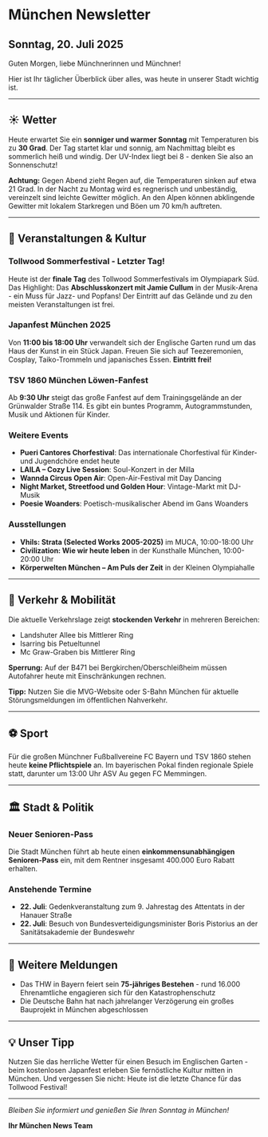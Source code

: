 # München Newsletter
## Sonntag, 20. Juli 2025

Guten Morgen, liebe Münchnerinnen und Münchner!

Hier ist Ihr täglicher Überblick über alles, was heute in unserer Stadt wichtig ist.

---

## ☀️ **Wetter**

Heute erwartet Sie ein **sonniger und warmer Sonntag** mit Temperaturen bis zu **30 Grad**. Der Tag startet klar und sonnig, am Nachmittag bleibt es sommerlich heiß und windig. Der UV-Index liegt bei 8 - denken Sie also an Sonnenschutz! 

**Achtung:** Gegen Abend zieht Regen auf, die Temperaturen sinken auf etwa 21 Grad. In der Nacht zu Montag wird es regnerisch und unbeständig, vereinzelt sind leichte Gewitter möglich. An den Alpen können abklingende Gewitter mit lokalem Starkregen und Böen um 70 km/h auftreten.

---

## 🎉 **Veranstaltungen & Kultur**

### **Tollwood Sommerfestival - Letzter Tag!**
Heute ist der **finale Tag** des Tollwood Sommerfestivals im Olympiapark Süd. Das Highlight: Das **Abschlusskonzert mit Jamie Cullum** in der Musik-Arena - ein Muss für Jazz- und Popfans! Der Eintritt auf das Gelände und zu den meisten Veranstaltungen ist frei.

### **Japanfest München 2025**
Von **11:00 bis 18:00 Uhr** verwandelt sich der Englische Garten rund um das Haus der Kunst in ein Stück Japan. Freuen Sie sich auf Teezeremonien, Cosplay, Taiko-Trommeln und japanisches Essen. **Eintritt frei!**

### **TSV 1860 München Löwen-Fanfest**
Ab **9:30 Uhr** steigt das große Fanfest auf dem Trainingsgelände an der Grünwalder Straße 114. Es gibt ein buntes Programm, Autogrammstunden, Musik und Aktionen für Kinder.

### **Weitere Events**
- **Pueri Cantores Chorfestival**: Das internationale Chorfestival für Kinder- und Jugendchöre endet heute
- **LAILA – Cozy Live Session**: Soul-Konzert in der Milla
- **Wannda Circus Open Air**: Open-Air-Festival mit Day Dancing
- **Night Market, Streetfood und Golden Hour**: Vintage-Markt mit DJ-Musik
- **Poesie Woanders**: Poetisch-musikalischer Abend im Gans Woanders

### **Ausstellungen**
- **Vhils: Strata (Selected Works 2005-2025)** im MUCA, 10:00-18:00 Uhr
- **Civilization: Wie wir heute leben** in der Kunsthalle München, 10:00-20:00 Uhr
- **Körperwelten München – Am Puls der Zeit** in der Kleinen Olympiahalle

---

## 🚗 **Verkehr & Mobilität**

Die aktuelle Verkehrslage zeigt **stockenden Verkehr** in mehreren Bereichen:
- Landshuter Allee bis Mittlerer Ring
- Isarring bis Petueltunnel  
- Mc Graw-Graben bis Mittlerer Ring

**Sperrung:** Auf der B471 bei Bergkirchen/Oberschleißheim müssen Autofahrer heute mit Einschränkungen rechnen.

**Tipp:** Nutzen Sie die MVG-Website oder S-Bahn München für aktuelle Störungsmeldungen im öffentlichen Nahverkehr.

---

## ⚽ **Sport**

Für die großen Münchner Fußballvereine FC Bayern und TSV 1860 stehen heute **keine Pflichtspiele** an. Im bayerischen Pokal finden regionale Spiele statt, darunter um 13:00 Uhr ASV Au gegen FC Memmingen.

---

## 🏛️ **Stadt & Politik**

### **Neuer Senioren-Pass**
Die Stadt München führt ab heute einen **einkommensunabhängigen Senioren-Pass** ein, mit dem Rentner insgesamt 400.000 Euro Rabatt erhalten.

### **Anstehende Termine**
- **22. Juli**: Gedenkveranstaltung zum 9. Jahrestag des Attentats in der Hanauer Straße
- **22. Juli**: Besuch von Bundesverteidigungsminister Boris Pistorius an der Sanitätsakademie der Bundeswehr

---

## 📰 **Weitere Meldungen**

- Das THW in Bayern feiert sein **75-jähriges Bestehen** - rund 16.000 Ehrenamtliche engagieren sich für den Katastrophenschutz
- Die Deutsche Bahn hat nach jahrelanger Verzögerung ein großes Bauprojekt in München abgeschlossen

---

## 💡 **Unser Tipp**

Nutzen Sie das herrliche Wetter für einen Besuch im Englischen Garten - beim kostenlosen Japanfest erleben Sie fernöstliche Kultur mitten in München. Und vergessen Sie nicht: Heute ist die letzte Chance für das Tollwood Festival!

---

*Bleiben Sie informiert und genießen Sie Ihren Sonntag in München!*

**Ihr München News Team**
